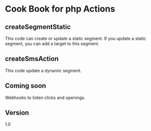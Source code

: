 Cook Book for php Actions
==

createSegmentStatic
--

This code can create or update a static segment. If you update a static segment, you can add a target to this segment.

createSmsAction
--

This code update a dynamic segment.

Coming soon
--

Webhooks to listen clicks and openings.


Version
--

1.0 